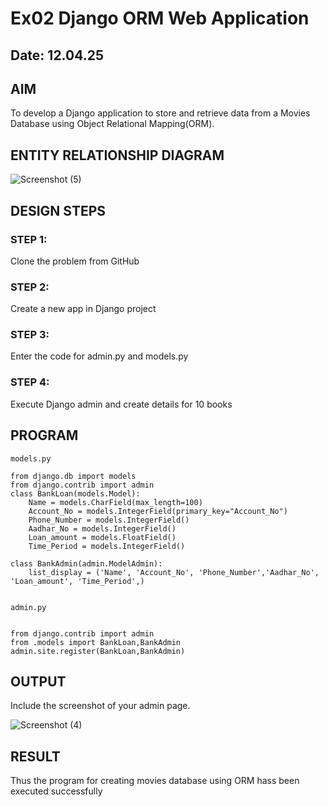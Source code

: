 # Ex02 Django ORM Web Application
## Date: 12.04.25

## AIM
To develop a Django application to store and retrieve data from a Movies Database using Object Relational Mapping(ORM).

## ENTITY RELATIONSHIP DIAGRAM


![Screenshot (5)](https://github.com/user-attachments/assets/86f5e4fd-7b7d-4639-8ab1-e0f865cadef3)

## DESIGN STEPS

### STEP 1:
Clone the problem from GitHub

### STEP 2:
Create a new app in Django project

### STEP 3:
Enter the code for admin.py and models.py

### STEP 4:
Execute Django admin and create details for 10 books

## PROGRAM
```
models.py

from django.db import models
from django.contrib import admin
class BankLoan(models.Model):
    Name = models.CharField(max_length=100)
    Account_No = models.IntegerField(primary_key="Account_No")
    Phone_Number = models.IntegerField()
    Aadhar_No = models.IntegerField()
    Loan_amount = models.FloatField()
    Time_Period = models.IntegerField()
     
class BankAdmin(admin.ModelAdmin):
    list_display = ('Name', 'Account_No', 'Phone_Number','Aadhar_No', 'Loan_amount', 'Time_Period',)


admin.py


from django.contrib import admin
from .models import BankLoan,BankAdmin 
admin.site.register(BankLoan,BankAdmin)

```

## OUTPUT

Include the screenshot of your admin page.

![Screenshot (4)](https://github.com/user-attachments/assets/fd9c38ee-652d-4473-b958-70bdfe5e2c42)

## RESULT
Thus the program for creating movies database using ORM hass been executed successfully
